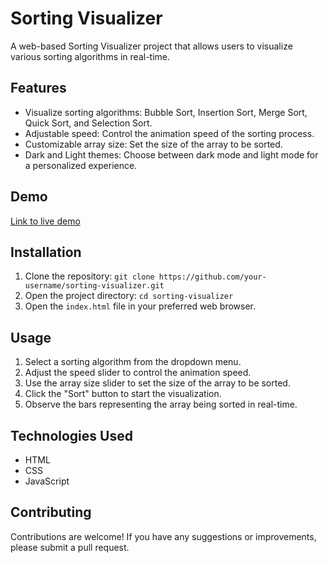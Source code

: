 # Sorting Visualizer

A web-based Sorting Visualizer project that allows users to visualize various sorting algorithms in real-time.

## Features

- Visualize sorting algorithms: Bubble Sort, Insertion Sort, Merge Sort, Quick Sort, and Selection Sort.
- Adjustable speed: Control the animation speed of the sorting process.
- Customizable array size: Set the size of the array to be sorted.
- Dark and Light themes: Choose between dark mode and light mode for a personalized experience.

## Demo

[Link to live demo]([https://](https://main--amazing-belekoy-31d40a.netlify.app/))

## Installation

1. Clone the repository: `git clone https://github.com/your-username/sorting-visualizer.git`
2. Open the project directory: `cd sorting-visualizer`
3. Open the `index.html` file in your preferred web browser.

## Usage

1. Select a sorting algorithm from the dropdown menu.
2. Adjust the speed slider to control the animation speed.
3. Use the array size slider to set the size of the array to be sorted.
4. Click the "Sort" button to start the visualization.
5. Observe the bars representing the array being sorted in real-time.

## Technologies Used

- HTML
- CSS
- JavaScript

## Contributing

Contributions are welcome! If you have any suggestions or improvements, please submit a pull request.
